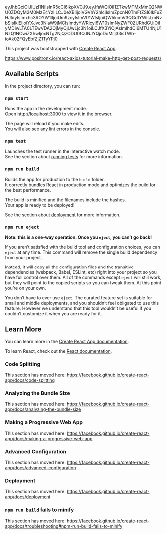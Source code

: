 eyJhbGciOiJIUzI1NiIsInR5cCI6IkpXVCJ9.eyJfaWQiOiI1ZTkwMTMxMmQ2NWU0ZDQyM2M0MzE4YzIiLCJ0eXBlIjoiVGVhY2hlciIsImZpcnN0TmFtZSI6IkFuZHJldyIsImxhc3ROYW1lIjoiUm9zcyIsImVtYWlsIjoiQW5kcmV3QGdtYWlsLmNvbSIsIklEIjoiYXJvc3NiaW9jMCIsImdyYWRlcyI6W10sImNyZWF0ZURhdGUiOiIyMDIwLTA0LTEwVDA2OjMyOjUwLjc3N1oiLCJfX3YiOjAsImlhdCI6MTU4NjU1NzQ1NCwiZXhwIjoxNTg2NjQzODU0fQ.INJYQjoDoMiIj33isTWb-ioAk02FQyEbfZjZ1TyYPj0

This project was bootstrapped with [Create React App](https://github.com/facebook/create-react-app).

https://www.positronx.io/react-axios-tutorial-make-http-get-post-requests/

## Available Scripts

In the project directory, you can run:

### `npm start`

Runs the app in the development mode.<br />
Open [http://localhost:3000](http://localhost:3000) to view it in the browser.

The page will reload if you make edits.<br />
You will also see any lint errors in the console.

### `npm test`

Launches the test runner in the interactive watch mode.<br />
See the section about [running tests](https://facebook.github.io/create-react-app/docs/running-tests) for more information.

### `npm run build`

Builds the app for production to the `build` folder.<br />
It correctly bundles React in production mode and optimizes the build for the best performance.

The build is minified and the filenames include the hashes.<br />
Your app is ready to be deployed!

See the section about [deployment](https://facebook.github.io/create-react-app/docs/deployment) for more information.

### `npm run eject`

**Note: this is a one-way operation. Once you `eject`, you can’t go back!**

If you aren’t satisfied with the build tool and configuration choices, you can `eject` at any time. This command will remove the single build dependency from your project.

Instead, it will copy all the configuration files and the transitive dependencies (webpack, Babel, ESLint, etc) right into your project so you have full control over them. All of the commands except `eject` will still work, but they will point to the copied scripts so you can tweak them. At this point you’re on your own.

You don’t have to ever use `eject`. The curated feature set is suitable for small and middle deployments, and you shouldn’t feel obligated to use this feature. However we understand that this tool wouldn’t be useful if you couldn’t customize it when you are ready for it.

## Learn More

You can learn more in the [Create React App documentation](https://facebook.github.io/create-react-app/docs/getting-started).

To learn React, check out the [React documentation](https://reactjs.org/).

### Code Splitting

This section has moved here: https://facebook.github.io/create-react-app/docs/code-splitting

### Analyzing the Bundle Size

This section has moved here: https://facebook.github.io/create-react-app/docs/analyzing-the-bundle-size

### Making a Progressive Web App

This section has moved here: https://facebook.github.io/create-react-app/docs/making-a-progressive-web-app

### Advanced Configuration

This section has moved here: https://facebook.github.io/create-react-app/docs/advanced-configuration

### Deployment

This section has moved here: https://facebook.github.io/create-react-app/docs/deployment

### `npm run build` fails to minify

This section has moved here: https://facebook.github.io/create-react-app/docs/troubleshooting#npm-run-build-fails-to-minify
